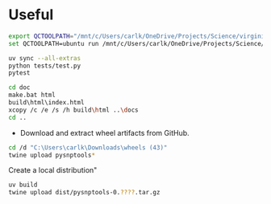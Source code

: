 # Useful

```bash
export QCTOOLPATH="/mnt/c/Users/carlk/OneDrive/Projects/Science/virginia/qctool/qctool"
set QCTOOLPATH=ubuntu run /mnt/c/Users/carlk/OneDrive/Projects/Science/virginia/qctool/qctool

uv sync --all-extras
python tests/test.py
pytest
```

```bash
cd doc
make.bat html
build\html\index.html
xcopy /c /e /s /h build\html ..\docs
cd ..
```

* Download and extract wheel artifacts from GitHub.

```bash
cd /d "C:\Users\carlk\Downloads\wheels (43)"
twine upload pysnptools*
```

Create a local distribution"

```bash
uv build
twine upload dist/pysnptools-0.????.tar.gz

```
